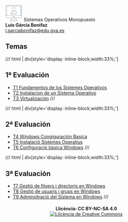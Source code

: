 
<div class="titulo">
  <img alt="Logo" src="Imagenes/Logo_SOM.png" /> Sistemas Operativos Monopuesto 
</div>

<div class="autor">
  <b>Luis Gárcia Bonifaz</b><br>
  <a href="mailto:l.garciabonifaz@edu.gva.es">l.garciabonifaz@edu.gva.es</a>
</div>

## Temas ##

/// html | div[style='display: inline-block;width:33%;']
## 1ª Evaluación
* [T1 Fundamentos de los Sistemes Operativos](T_01_Fundamentos_SO/Fundamentos_SO.md)
* [T2 Instalacion de un Sistema Operativo](T_02_Instalacion_SO/Instalacion_SO.md) 
* [T3 Virtualización](T_03_Virtualizacion/Virtualizacion.md) 
///

/// html | div[style='display: inline-block;width:33%;']
## 2ª Evaluación
* [T4 Windows Congiguración Basica](T_04_Windows_Configuracion/ConfiguracionBasica.md)
* [T5 Instalació Sistemes Operatius](Tema05/InstalacionSO.md) 
* [T6 Configuració bàsica Windows](Tema06/ConfiguracionBasicaWindows.md) 
///

/// html | div[style='display: inline-block;width:33%;'] 
## 3ª Evaluación
* [T7 Gestió de fitxers i directoris en Windows](Tema07/FicherosDirectoriosWindows.md)
* [T8 Gestió de usuaris i grups en Windows](Tema08/UsuariosGruposWindows.md)
* [T9 Adminsitració del Sistema en Windows](Tema09/AdministracionWindows.md)
///

<!-- **Última actualización:** {{ git_revision_date_localized }} -->

<div style="text-align: center; margin-top: 20px;">
  <b>Llicència: CC BY-NC-SA 4.0</b>
  <br>
  <a rel="license" href="http://creativecommons.org/licenses/by-nc-sa/4.0/"><img alt="Llicència de Creative Commons" style="border-width:0" src="https://i.creativecommons.org/l/by-nc-sa/4.0/88x31.png" /></a>
</div>
